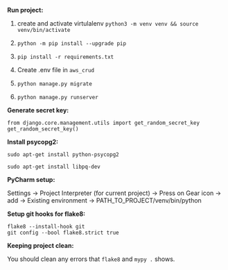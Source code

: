 **Run project:**

1) create and activate virtulalenv `python3 -m venv venv && source venv/bin/activate`

2) `python -m pip install --upgrade pip`

3) `pip install -r requirements.txt`
 
4) Create .env file in `aws_crud`

5) `python manage.py migrate`

6) `python manage.py runserver`

**Generate secret key:**

`from django.core.management.utils import get_random_secret_key
get_random_secret_key()`

**Install psycopg2:**

`sudo apt-get install python-psycopg2`

`sudo apt-get install libpq-dev`

**PyCharm setup:**

Settings -> Project Interpreter (for current project) -> Press on Gear icon -> add -> Existing environment -> PATH_TO_PROJECT/venv/bin/python

**Setup git hooks for flake8:**

```
flake8 --install-hook git
git config --bool flake8.strict true
```

**Keeping project clean:**

You should clean any errors that `flake8` and `mypy .` shows. 
